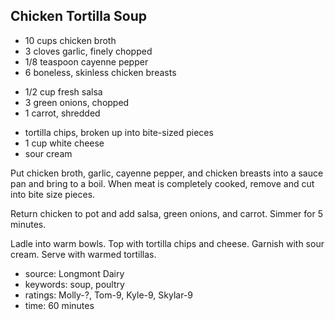 Chicken Tortilla Soup
---------------------

- 10 cups chicken broth
- 3 cloves garlic, finely chopped
- 1/8 teaspoon cayenne pepper
- 6 boneless, skinless chicken breasts
<!-- -->
- 1/2 cup fresh salsa
- 3 green onions, chopped
- 1 carrot, shredded
<!-- -->
- tortilla chips, broken up into bite-sized pieces
- 1 cup white cheese
- sour cream

Put chicken broth, garlic, cayenne pepper, and chicken breasts into a
sauce pan and bring to a boil.  When meat is completely cooked, remove
and cut into bite size pieces.

Return chicken to pot and add salsa, green onions, and carrot.  Simmer
for 5 minutes.

Ladle into warm bowls.  Top with tortilla chips and cheese.  Garnish
with sour cream.  Serve with warmed tortillas.

- source: Longmont Dairy
- keywords: soup, poultry
- ratings: Molly-?, Tom-9, Kyle-9, Skylar-9
- time: 60 minutes
